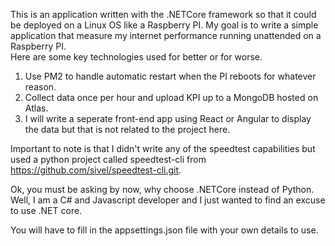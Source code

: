 This is an application written with the .NETCore framework so that it could be deployed on a Linux OS like a Raspberry PI.
My goal is to write a simple application that measure my internet performance running unattended on a Raspberry PI.  
Here are some key technologies used for better or for worse.
1.  Use PM2 to handle automatic restart when the PI reboots for whatever reason.
2.  Collect data once per hour and upload KPI up to a MongoDB hosted on Atlas.
3.  I will write a seperate front-end app using React or Angular to display the data but that is not related to the project here.

Important to note is that I didn't write any of the speedtest capabilities but used a python project called speedtest-cli from 
https://github.com/sivel/speedtest-cli.git.

Ok, you must be asking by now, why choose .NETCore instead of Python.  Well, I am a C# and Javascript developer and I just wanted to
find an excuse to use .NET core.

You will have to fill in the appsettings.json file with your own details to use.